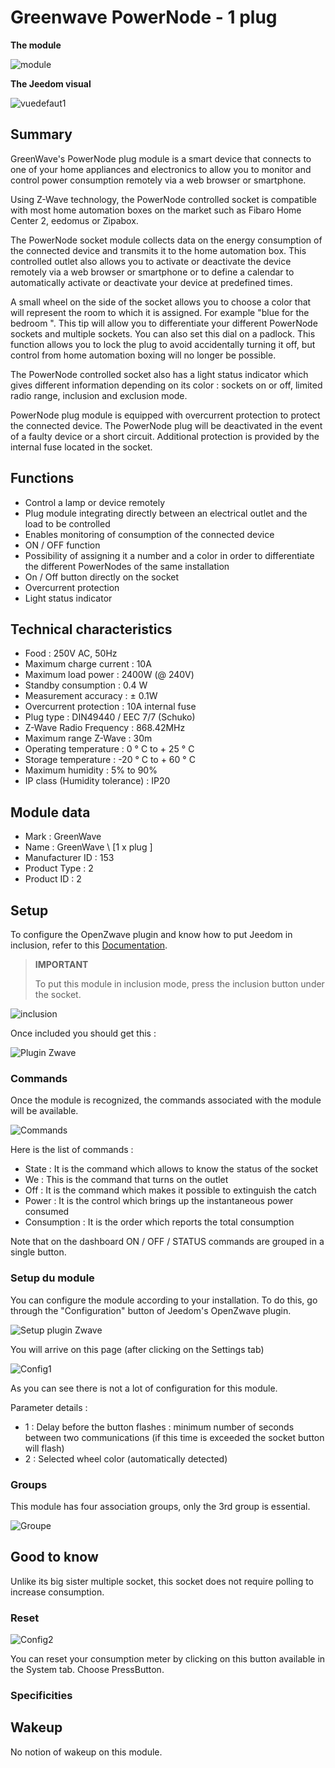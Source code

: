 # Greenwave PowerNode - 1 plug

**The module**

![module](images/greenwave.Powernode1/module.jpg)

**The Jeedom visual**

![vuedefaut1](images/greenwave.Powernode1/vuedefaut1.jpg)

## Summary

GreenWave's PowerNode plug module is a smart device that connects to one of your home appliances and electronics to allow you to monitor and control power consumption remotely via a web browser or smartphone.

Using Z-Wave technology, the PowerNode controlled socket is compatible with most home automation boxes on the market such as Fibaro Home Center 2, eedomus or Zipabox.

The PowerNode socket module collects data on the energy consumption of the connected device and transmits it to the home automation box. This controlled outlet also allows you to activate or deactivate the device remotely via a web browser or smartphone or to define a calendar to automatically activate or deactivate your device at predefined times.

A small wheel on the side of the socket allows you to choose a color that will represent the room to which it is assigned. For example "blue for the bedroom ". This tip will allow you to differentiate your different PowerNode sockets and multiple sockets. You can also set this dial on a padlock. This function allows you to lock the plug to avoid accidentally turning it off, but control from home automation boxing will no longer be possible.

The PowerNode controlled socket also has a light status indicator which gives different information depending on its color : sockets on or off, limited radio range, inclusion and exclusion mode.

PowerNode plug module is equipped with overcurrent protection to protect the connected device. The PowerNode plug will be deactivated in the event of a faulty device or a short circuit. Additional protection is provided by the internal fuse located in the socket.

## Functions

-   Control a lamp or device remotely
-   Plug module integrating directly between an electrical outlet and the load to be controlled
-   Enables monitoring of consumption of the connected device
-   ON / OFF function
-   Possibility of assigning it a number and a color in order to differentiate the different PowerNodes of the same installation
-   On / Off button directly on the socket
-   Overcurrent protection
-   Light status indicator

## Technical characteristics

-   Food : 250V AC, 50Hz
-   Maximum charge current : 10A
-   Maximum load power : 2400W (@ 240V)
-   Standby consumption : 0.4 W
-   Measurement accuracy : ± 0.1W
-   Overcurrent protection : 10A internal fuse
-   Plug type : DIN49440 / EEC 7/7 (Schuko)
-   Z-Wave Radio Frequency : 868.42MHz
-   Maximum range Z-Wave : 30m
-   Operating temperature : 0 ° C to + 25 ° C
-   Storage temperature : -20 ° C to + 60 ° C
-   Maximum humidity : 5% to 90%
-   IP class (Humidity tolerance) : IP20

## Module data

-   Mark : GreenWave
-   Name : GreenWave \ [1 x plug \]
-   Manufacturer ID : 153
-   Product Type : 2
-   Product ID : 2

## Setup

To configure the OpenZwave plugin and know how to put Jeedom in inclusion, refer to this [Documentation](https://doc.jeedom.com/en_US/plugins/automation%20protocol/openzwave/).

> **IMPORTANT**
>
> To put this module in inclusion mode, press the inclusion button under the socket.

![inclusion](images/greenwave.Powernode1/inclusion.jpg)

Once included you should get this :

![Plugin Zwave](images/greenwave.Powernode1/information.jpg)

### Commands

Once the module is recognized, the commands associated with the module will be available.

![Commands](images/greenwave.Powernode1/commandes.jpg)

Here is the list of commands :

-   State : It is the command which allows to know the status of the socket
-   We : This is the command that turns on the outlet
-   Off : It is the command which makes it possible to extinguish the catch
-   Power : It is the control which brings up the instantaneous power consumed
-   Consumption : It is the order which reports the total consumption

Note that on the dashboard ON / OFF / STATUS commands are grouped in a single button.

### Setup du module

You can configure the module according to your installation. To do this, go through the "Configuration" button of Jeedom's OpenZwave plugin.

![Setup plugin Zwave](images/plugin/bouton_configuration.jpg)

You will arrive on this page (after clicking on the Settings tab)

![Config1](images/greenwave.Powernode1/config1.jpg)

As you can see there is not a lot of configuration for this module.

Parameter details :

-   1 : Delay before the button flashes : minimum number of seconds between two communications (if this time is exceeded the socket button will flash)
-   2 : Selected wheel color (automatically detected)

### Groups

This module has four association groups, only the 3rd group is essential.

![Groupe](images/greenwave.Powernode1/groupe.jpg)

## Good to know

Unlike its big sister multiple socket, this socket does not require polling to increase consumption.

### Reset

![Config2](images/greenwave.Powernode1/config2.jpg)

You can reset your consumption meter by clicking on this button available in the System tab. Choose PressButton.

### Specificities

## Wakeup

No notion of wakeup on this module.
